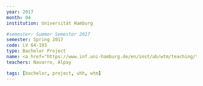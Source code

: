 ```yaml
---
year: 2017
month: 04
institution: Universität Hamburg

#semester: Summer Semester 2017
semester: Spring 2017
code: LV 64-193
type: Bachelor Project
name: <a href="https://www.inf.uni-hamburg.de/en/inst/ab/wtm/teaching/teaching-2017-sose-bioinspired-robots-project.html" title="Details" target="_blank">Bio-inspirierte Roboter</a>
teachers: Navarro, Alpay

tags: [bachelor, project, uhh, wtm]
---
```

